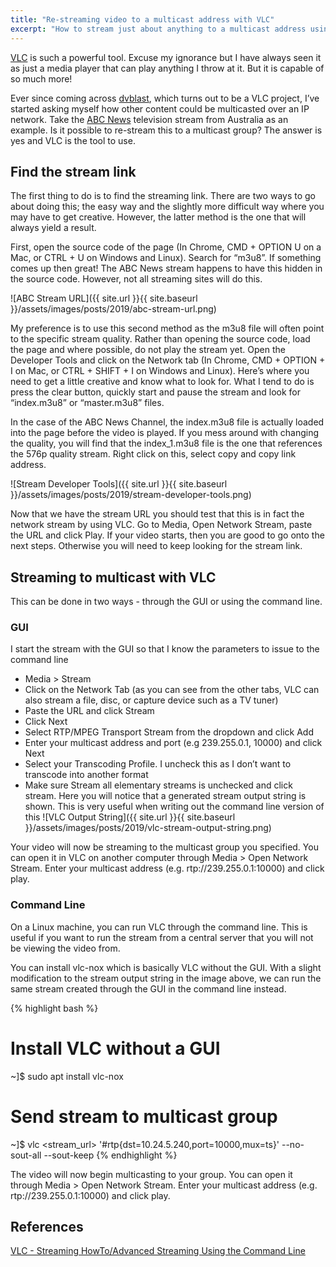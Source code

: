 ```yaml
---
title: "Re-streaming video to a multicast address with VLC"
excerpt: "How to stream just about anything to a multicast address using VLC"
---
```


[VLC](https://www.videolan.org) is such a powerful tool. Excuse my ignorance but I have always seen it as just a media player that can play anything I throw at it. But it is capable of so much more!

Ever since coming across [dvblast](https://www.videolan.org/projects/dvblast.html), which turns out to be a VLC project, I’ve started asking myself how other content could be multicasted over an IP network. Take the [ABC News](https://www.abc.net.au/news/newschannel/) television stream from Australia as an example. Is it possible to re-stream this to a multicast group? The answer is yes and VLC is the tool to use.

## Find the stream link
The first thing to do is to find the streaming link. There are two ways to go about doing this; the easy way and the slightly more difficult way where you may have to get creative. However, the latter method is the one that will always yield a result.

First, open the source code of the page (In Chrome, CMD + OPTION U on a Mac, or CTRL + U on Windows and Linux). Search for “m3u8”. If something comes up then great! The ABC News stream happens to have this hidden in the source code. However, not all streaming sites will do this.

![ABC Stream URL]({{ site.url }}{{ site.baseurl }}/assets/images/posts/2019/abc-stream-url.png)

My preference is to use this second method as the m3u8 file will often point to the specific stream quality. Rather than opening the source code, load the page and where possible, do not play the stream yet. Open the Developer Tools and click on the Network tab (In Chrome, CMD + OPTION + I on Mac, or CTRL + SHIFT + I on Windows and Linux). Here’s where you need to get a little creative and know what to look for. What I tend to do is press the clear button, quickly start and pause the stream and look for “index.m3u8” or “master.m3u8” files.

In the case of the ABC News Channel, the index.m3u8 file is actually loaded into the page before the video is played. If you mess around with changing the quality, you will find that the index_1.m3u8 file is the one that references the 576p quality stream. Right click on this, select copy and copy link address.

![Stream Developer Tools]({{ site.url }}{{ site.baseurl }}/assets/images/posts/2019/stream-developer-tools.png)

Now that we have the stream URL you should test that this is in fact the network stream by using VLC. Go to Media, Open Network Stream, paste the URL and click Play. If your video starts, then you are good to go onto the next steps. Otherwise you will need to keep looking for the stream link.

## Streaming to multicast with VLC

This can be done in two ways - through the GUI or using the command line.

### GUI
I start the stream with the GUI so that I know the parameters to issue to the command line

- Media > Stream
- Click on the Network Tab (as you can see from the other tabs, VLC can also stream a file, disc, or capture device such as a TV tuner)
- Paste the URL and click Stream
- Click Next
- Select RTP/MPEG Transport Stream from the dropdown and click Add
- Enter your multicast address and port (e.g 239.255.0.1, 10000) and click Next
- Select your Transcoding Profile. I uncheck this as I don’t want to transcode into another format
- Make sure Stream all elementary streams is unchecked and click stream. Here you will notice that a generated stream output string is shown. This is very useful when writing out the command line version of this
![VLC Output String]({{ site.url }}{{ site.baseurl }}/assets/images/posts/2019/vlc-stream-output-string.png)

Your video will now be streaming to the multicast group you specified. You can open it in VLC on another computer through Media > Open Network Stream. Enter your multicast address (e.g. rtp://239.255.0.1:10000) and click play.

### Command Line

On a Linux machine, you can run VLC through the command line. This is useful if you want to run the stream from a central server that you will not be viewing the video from.

You can install vlc-nox which is basically VLC without the GUI. With a slight modification to the stream output string in the image above, we can run the same stream created through the GUI in the command line instead.

{% highlight bash %}
# Install VLC without a GUI
~]$ sudo apt install vlc-nox
# Send stream to multicast group
~]$ vlc <stream_url> '#rtp{dst=10.24.5.240,port=10000,mux=ts}' --no-sout-all --sout-keep
{% endhighlight %}

The video will now begin multicasting to your group. You can open it through Media > Open Network Stream. Enter your multicast address (e.g. rtp://239.255.0.1:10000) and click play.

## References
[VLC - Streaming HowTo/Advanced Streaming Using the Command Line](https://wiki.videolan.org/Documentation:Streaming_HowTo/Advanced_Streaming_Using_the_Command_Line/#rtp)









